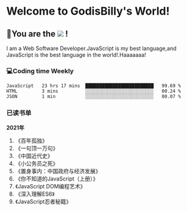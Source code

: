 # Welcome to GodisBilly's World!
## :partying_face:You are the  ![](https://visitor-badge.glitch.me/badge?page_id=Godisbilly.readme) !
I am a Web Software Developer.JavaScript is my best language,and JavaScript is the best language in the world!.Haaaaaaa!
### :computer:Coding time Weekly
  <!--START_SECTION:waka-->
```text
JavaScript   23 hrs 17 mins  █████████████████████████   99.69 % 
HTML         3 mins          ░░░░░░░░░░░░░░░░░░░░░░░░░   00.24 % 
JSON         1 min           ░░░░░░░░░░░░░░░░░░░░░░░░░   00.07 % 
```
<!--END_SECTION:waka-->
### 已读书单
**2021年**
1. 《百年孤独》
2. 《一句顶一万句》
3. 《中国近代史》
4. 《小公务员之死》
5. 《置身事内：中国政府与经济发展》
6. 《你不知道的JavaScript（上册）》
7. 《JavaScript DOM编程艺术》
8. 《深入理解ES6》
9. 《JavaScript忍者秘籍》

